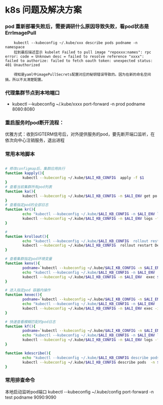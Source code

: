 # k8s 问题及解决方案

### pod 重新部署失败后，需要调研什么原因导致失败，看pod状态是 ErrImagePull
        kubectl --kubeconfig ~/.kube/xxx describe pods podname -n namespace
        拉到最后描述显示 kubelet Failed to pull image "repoxxx:names": rpc error: code = Unknown desc = failed to resolve reference "xxxx": failed to authorize: failed to fetch oauth token: unexpected status: 401 Unauthorized

        得知是yaml中imagePullSecrets配置对应的秘钥错误导致的。因为在新的命名空间搞，所以不太清楚配置。

### 代理集群节点到本地端口
* kubectl  --kubeconfig  ~/.kube/xxxx  port-forward -n prod podname  8080:8080


### 重启服务时pod断开流程：
优雅方式：收到SIGTERM信号后，对外提供服务的pod，要先断开端口监听，在依次向中心注销服务，退出进程

### 常用本地脚本
```bash

# 修改configmap后，集群应用执行
function kapply(){
        kubectl --kubeconfig ~/.kube/$ALI_KB_CONFIG  apply -f $1
}
# 查看当前集群所有pod列表
function ka(){
        kubectl --kubeconfig ~/.kube/$ALI_KB_CONFIG -n $ALI_ENV get po
}
# 查看指定pod的全部日志
function kr(){
        echo "kubectl --kubeconfig ~/.kube/$ALI_KB_CONFIG -n $ALI_ENV logs -f $1  "
        kubectl --kubeconfig ~/.kube/$ALI_KB_CONFIG -n $ALI_ENV logs -f $1
}

# 
function krollout(){
        echo "kubectl --kubeconfig ~/.kube/$ALI_KB_CONFIG  rollout restart Deployment $1 -n $ALI_ENV"
        kubectl --kubeconfig ~/.kube/$ALI_KB_CONFIG  rollout restart Deployment $1 -n $ALI_ENV
}

# 查看集群指定pod环境变量
function kenv(){
        podname=`kubectl --kubeconfig ~/.kube/$ALI_KB_CONFIG -n $ALI_ENV get po |grep XXXX |awk '{print $1}' |head -n 1`
        echo "kubectl --kubeconfig ~/.kube/$ALI_KB_CONFIG -n $ALI_ENV  exec $podname  -- printenv"
        kubectl --kubeconfig ~/.kube/$ALI_KB_CONFIG -n $ALI_ENV  exec $podname  -- printenv
}

# 进入指定pod 容器内操作
function kexec(){
        podname=`kubectl --kubeconfig ~/.kube/$ALI_KB_CONFIG -n $ALI_ENV get po |grep XXXX |awk '{print $1}' |head -n 1`
        echo "kubectl --kubeconfig ~/.kube/$ALI_KB_CONFIG -n $ALI_ENV  exec -it $podname  -- /bin/sh"
        kubectl --kubeconfig ~/.kube/$ALI_KB_CONFIG -n $ALI_ENV exec -it $podname  -- /bin/sh
}

# 快速查看模糊匹配的pod日志
function kf(){
        podname=`kubectl --kubeconfig ~/.kube/$ALI_KB_CONFIG -n $ALI_ENV get po |grep $1 |awk '{print $1}' |head -n 1`
        echo "kubectl --kubeconfig ~/.kube/$ALI_KB_CONFIG -n $ALI_ENV logs -f $podname"
        kubectl --kubeconfig ~/.kube/$ALI_KB_CONFIG -n $ALI_ENV logs -f $podname
}

function kdescribe(){
        echo "kubectl --kubeconfig ~/.kube/$ALI_KB_CONFIG describe pods  -n $ALI_ENV $1"
        kubectl --kubeconfig ~/.kube/$ALI_KB_CONFIG describe pods  -n $ALI_ENV $1
}

```

### 常用排查命令


本地启动监听pod端口
 kubectl  --kubeconfig  ~/.kube/config  port-forward -n test podname 9090:9090


